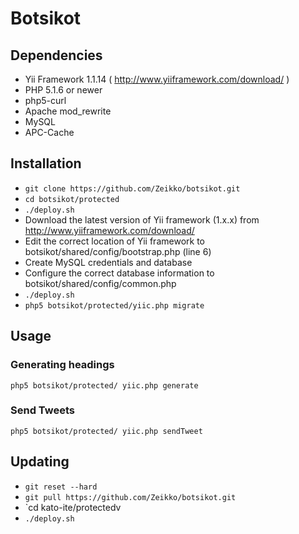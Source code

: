 # Botsikot


## Dependencies
- Yii Framework 1.1.14 ( http://www.yiiframework.com/download/ )
- PHP 5.1.6 or newer
- php5-curl
- Apache mod_rewrite
- MySQL
- APC-Cache

## Installation
- `git clone https://github.com/Zeikko/botsikot.git`
- `cd botsikot/protected`
- `./deploy.sh`
- Download the latest version of Yii framework (1.x.x) from http://www.yiiframework.com/download/
- Edit the correct location of Yii framework to botsikot/shared/config/bootstrap.php (line 6)
- Create MySQL credentials and database
- Configure the correct database information to botsikot/shared/config/common.php
- `./deploy.sh`
- `php5 botsikot/protected/yiic.php migrate`

## Usage

### Generating headings
`php5 botsikot/protected/ yiic.php generate`

### Send Tweets
`php5 botsikot/protected/ yiic.php sendTweet`

## Updating
- `git reset --hard`
- `git pull https://github.com/Zeikko/botsikot.git`
- `cd kato-ite/protectedv
- `./deploy.sh`
